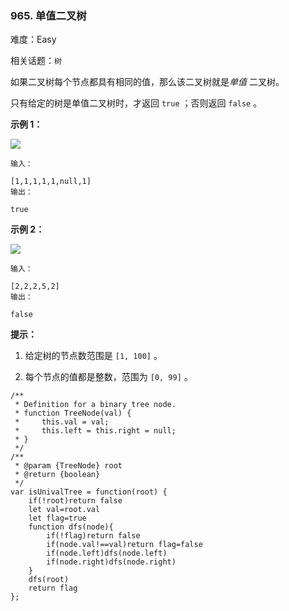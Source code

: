 ### 965. 单值二叉树

难度：Easy

相关话题：`树`

如果二叉树每个节点都具有相同的值，那么该二叉树就是*单值* 二叉树。



只有给定的树是单值二叉树时，才返回 `true` ；否则返回  `false` 。







**示例 1：** 



![](https://assets.leetcode-cn.com/aliyun-lc-upload/uploads/2018/12/29/screen-shot-2018-12-25-at-50104-pm.png)






```
输入：

[1,1,1,1,1,null,1]
输出：

true

```


**示例 2：** 



![](https://assets.leetcode-cn.com/aliyun-lc-upload/uploads/2018/12/29/screen-shot-2018-12-25-at-50050-pm.png)






```
输入：

[2,2,2,5,2]
输出：

false

```






**提示：** 




1. 给定树的节点数范围是 `[1, 100]` 。

2. 每个节点的值都是整数，范围为 `[0, 99]` 。






```
/**
 * Definition for a binary tree node.
 * function TreeNode(val) {
 *     this.val = val;
 *     this.left = this.right = null;
 * }
 */
/**
 * @param {TreeNode} root
 * @return {boolean}
 */
var isUnivalTree = function(root) {
    if(!root)return false
    let val=root.val
    let flag=true
    function dfs(node){
        if(!flag)return false
        if(node.val!==val)return flag=false
        if(node.left)dfs(node.left)
        if(node.right)dfs(node.right)
    }
    dfs(root)
    return flag
};



```

